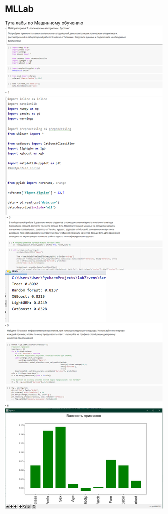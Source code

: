 # MLLab
Тута лабы по Машинному обучению 
![](https://github.com/dwragon/MLLab/blob/master/lab7/ss1.png)
![](https://github.com/dwragon/MLLab/blob/master/lab7/ss2.png)
![](https://github.com/dwragon/MLLab/blob/master/lab7/ss3.png)
![](https://github.com/dwragon/MLLab/blob/master/lab7/ss4.png)
![](https://github.com/dwragon/MLLab/blob/master/lab7/ss5.png)
![](https://github.com/dwragon/MLLab/blob/master/lab7/ss6.png)
